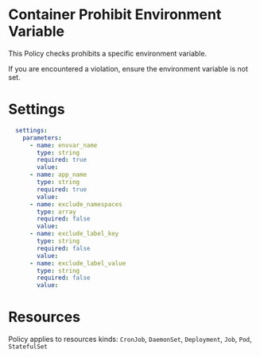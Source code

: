 # Container Prohibit Environment Variable

This Policy checks prohibits a specific environment variable. 


If you are encountered a violation, ensure the environment variable is not set. 


# Settings
```yaml
  settings:
    parameters:
      - name: envvar_name
        type: string
        required: true
        value:
      - name: app_name
        type: string
        required: true
        value:
      - name: exclude_namespaces
        type: array
        required: false
        value:
      - name: exclude_label_key
        type: string
        required: false
        value:
      - name: exclude_label_value
        type: string
        required: false
        value:
```

# Resources
Policy applies to resources kinds:
`CronJob`, `DaemonSet`, `Deployment`, `Job`, `Pod`, `StatefulSet`
